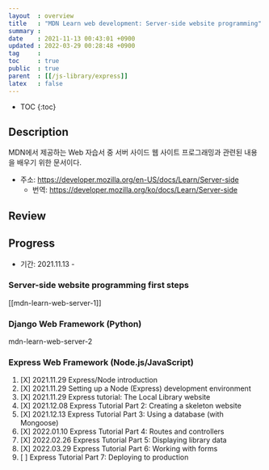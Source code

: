 ```yaml
---
layout  : overview
title   : "MDN Learn web development: Server-side website programming"
summary : 
date    : 2021-11-13 00:43:01 +0900
updated : 2022-03-29 00:28:48 +0900
tag     : 
toc     : true
public  : true
parent  : [[/js-library/express]]
latex   : false
---
```

* TOC
{:toc}

## Description

MDN에서 제공하는 Web 자습서 중 서버 사이드 웹 사이트 프로그래밍과 관련된 내용을 배우기 위한 문서이다.

* 주소: https://developer.mozilla.org/en-US/docs/Learn/Server-side
    * 번역: https://developer.mozilla.org/ko/docs/Learn/Server-side

## Review

## Progress

* 기간: 2021.11.13 -

### Server-side website programming first steps

[[mdn-learn-web-server-1]]

### Django Web Framework (Python)

mdn-learn-web-server-2

### Express Web Framework (Node.js/JavaScript)

1. [X] 2021.11.29 Express/Node introduction
1. [X] 2021.11.29 Setting up a Node (Express) development environment
1. [X] 2021.11.29 Express tutorial: The Local Library website
1. [X] 2021.12.08 Express Tutorial Part 2: Creating a skeleton website
1. [X] 2021.12.13 Express Tutorial Part 3: Using a database (with Mongoose)
1. [X] 2022.01.10 Express Tutorial Part 4: Routes and controllers
1. [X] 2022.02.26 Express Tutorial Part 5: Displaying library data
1. [X] 2022.03.29 Express Tutorial Part 6: Working with forms
1. [ ] Express Tutorial Part 7: Deploying to production
